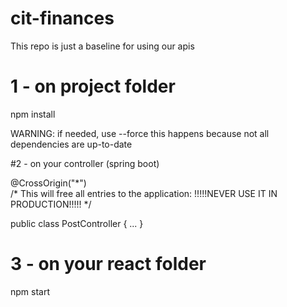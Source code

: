 # cit-finances

This repo is just a baseline for using our apis

# 1 - on project folder

npm install

WARNING: if needed, use --force
this happens because not all dependencies are up-to-date

#2 - on your controller (spring boot)

@CrossOrigin("\*")                       
/\* This will free all entries to the application: !!!!!NEVER USE IT IN PRODUCTION!!!!!    \*/

public class PostController {
...
}


# 3 - on your react folder

npm start
